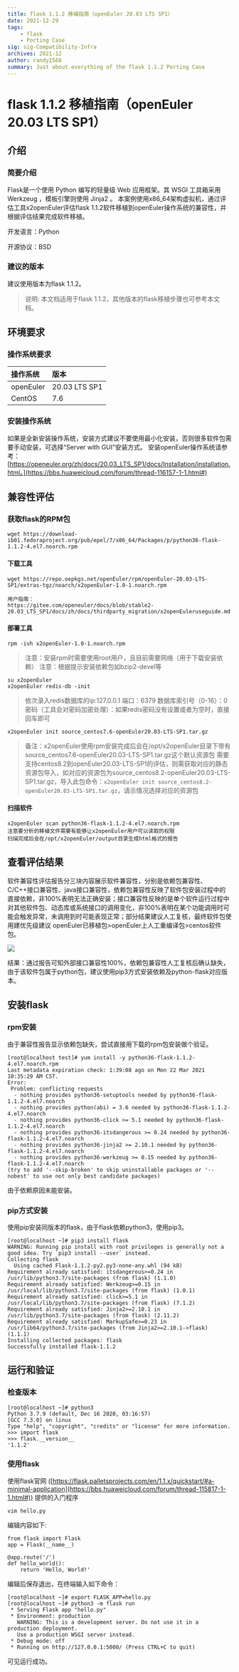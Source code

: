 ```yaml
---
title: flask 1.1.2 移植指南（openEuler 20.03 LTS SP1）
date: 2021-12-29
tags: 
    - flask
    - Porting Case
sig: sig-Compatibility-Infra
archives: 2021-12
author: randy1568
summary: Just about everything of the flask 1.1.2 Porting Case
---
```


# flask 1.1.2 移植指南（openEuler 20.03 LTS SP1）



## 介绍

### 简要介绍

Flask是一个使用 Python 编写的轻量级 Web 应用框架。其 WSGI 工具箱采用 Werkzeug ，模板引擎则使用 Jinja2 。
本案例使用x86_64架构虚拟机，通过评估工具x2openEuler评估flask 1.1.2软件移植到openEuler操作系统的兼容性，并根据评估结果完成软件移植。

开发语言：Python

开源协议：BSD

### 建议的版本

建议使用版本为flask 1.1.2。

> 说明:
> 本文档适用于flask 1.1.2，其他版本的flask移植步骤也可参考本文档。

## 环境要求

### 操作系统要求

| 操作系统  | 版本          |
| :-------- | :------------ |
| openEuler | 20.03 LTS SP1 |
| CentOS    | 7.6           |

### 安装操作系统

如果是全新安装操作系统，安装方式建议不要使用最小化安装，否则很多软件包需要手动安装，可选择“Server with GUI”安装方式。
安装openEuler操作系统请参考：[https://openeuler.org/zh/docs/20.03_LTS_SP1/docs/Installation/installation.html。](https://bbs.huaweicloud.com/forum/thread-116157-1-1.html#)

## 兼容性评估

### 获取flask的RPM包

```
wget https://download-ib01.fedoraproject.org/pub/epel/7/x86_64/Packages/p/python36-flask-1.1.2-4.el7.noarch.rpm
```

#### 下载工具

```
wget https://repo.oepkgs.net/openEuler/rpm/openEuler-20.03-LTS-SP1/extras-tgz/noarch/x2openEuler-1.0-1.noarch.rpm

用户指南：
https://gitee.com/openeuler/docs/blob/stable2-20.03_LTS_SP1/docs/zh/docs/thirdparty_migration/x2openEuleruseguide.md
```

#### 部署工具

```
rpm -ivh x2openEuler-1.0-1.noarch.rpm
```

> 注意：安装rpm时需要使用root用户，且目前需要网络（用于下载安装依赖）
> 注意：根据提示安装依赖包如bzip2-devel等

```
su x2openEuler
x2openEuler redis-db -init
```

> 依次录入redis数据库的ip:127.0.0.1
> 端口：6379
> 数据库索引号（0-16）：0
> 密码（工具会对密码加密处理）：如果redis密码没有设置或者为空时，直接回车即可

```
x2openEuler init source_centos7.6-openEuler20.03-LTS-SP1.tar.gz
```

> 备注：x2openEuler使用rpm安装完成后会在/opt/x2openEuler目录下带有source_centos7.6-openEuler20.03-LTS-SP1.tar.gz这个默认资源包
> 需要支持centos8.2到openEuler20.03-LTS-SP1的评估，则需获取对应的静态资源包导入，如对应的资源包为source_centos8.2-openEuler20.03-LTS-SP1.tar.gz，导入此包命令：`x2openEuler init source_centos8.2-openEuler20.03-LTS-SP1.tar.gz`，请示情况选择对应的资源包

#### 扫描软件

```
x2openEuler scan python36-flask-1.1.2-4.el7.noarch.rpm
注意要分析的移植文件需要有能够让x2openEuler用户可以读取的权限
扫描完成后会在/opt/x2openEuler/output目录生成html格式的报告
```

## 查看评估结果

软件兼容性评估报告分三块内容展示软件兼容性，分别是依赖包兼容性、C/C++接口兼容性、java接口兼容性，依赖包兼容性反映了软件包安装过程中的直接依赖，非100%表明无法正确安装；接口兼容性反映的是单个软件运行过程中对其他软件包、动态库或系统接口的调用变化，非100%表明在某个功能调用时可能会触发异常，未调用到时可能表现正常；部分结果建议人工复核，最终软件包使用建优先级建议 openEuler已移植包>openEuler上人工重编译包>centos软件包。

<img src="./image/flask.png">

结果：通过报告可知外部接口兼容性100%，依赖包兼容性人工复核后确认缺失，由于该软件包属于python包，建议使用pip3方式安装依赖及python-flask对应版本。

## 安装flask

### rpm安装

由于兼容性报告显示依赖包缺失，尝试直接用下载的rpm包安装做个验证。

```
[root@localhost test]# yum install -y python36-flask-1.1.2-4.el7.noarch.rpm
Last metadata expiration check: 1:39:08 ago on Mon 22 Mar 2021 10:35:29 AM CST.
Error:
 Problem: conflicting requests
  - nothing provides python36-setuptools needed by python36-flask-1.1.2-4.el7.noarch
  - nothing provides python(abi) = 3.6 needed by python36-flask-1.1.2-4.el7.noarch
  - nothing provides python36-click >= 5.1 needed by python36-flask-1.1.2-4.el7.noarch
  - nothing provides python36-itsdangerous >= 0.24 needed by python36-flask-1.1.2-4.el7.noarch
  - nothing provides python36-jinja2 >= 2.10.1 needed by python36-flask-1.1.2-4.el7.noarch
  - nothing provides python36-werkzeug >= 0.15 needed by python36-flask-1.1.2-4.el7.noarch
(try to add '--skip-broken' to skip uninstallable packages or '--nobest' to use not only best candidate packages)
```

由于依赖原因未能安装。

### pip方式安装

使用pip安装同版本的flask，由于flask依赖python3，使用pip3。

```
[root@localhost ~]# pip3 install flask
WARNING: Running pip install with root privileges is generally not a good idea. Try `pip3 install --user` instead.
Collecting flask
  Using cached Flask-1.1.2-py2.py3-none-any.whl (94 kB)
Requirement already satisfied: itsdangerous>=0.24 in /usr/lib/python3.7/site-packages (from flask) (1.1.0)
Requirement already satisfied: Werkzeug>=0.15 in /usr/local/lib/python3.7/site-packages (from flask) (1.0.1)
Requirement already satisfied: click>=5.1 in /usr/local/lib/python3.7/site-packages (from flask) (7.1.2)
Requirement already satisfied: Jinja2>=2.10.1 in /usr/lib/python3.7/site-packages (from flask) (2.11.2)
Requirement already satisfied: MarkupSafe>=0.23 in /usr/lib64/python3.7/site-packages (from Jinja2>=2.10.1->flask) (1.1.1)
Installing collected packages: flask
Successfully installed flask-1.1.2
```

## 运行和验证

### 检查版本

```
[root@localhost ~]# python3
Python 3.7.9 (default, Dec 16 2020, 03:16:57)
[GCC 7.3.0] on linux
Type "help", "copyright", "credits" or "license" for more information.
>>> import flask
>>> flask.__version__
'1.1.2'
```

### 使用flask

使用flask官网 ([https://flask.palletsprojects.com/en/1.1.x/quickstart/#a-minimal-application](https://bbs.huaweicloud.com/forum/thread-115817-1-1.html#)) 提供的入门程序

```
vim hello.py
```

编辑内容如下:

```
from flask import Flask
app = Flask(__name__)

@app.route('/')
def hello_world():
    return 'Hello, World!'
```

编辑后保存退出，在终端输入如下命令：

```
[root@localhost ~]# export FLASK_APP=hello.py
[root@localhost ~]# python3 -m flask run
 * Serving Flask app "hello.py"
 * Environment: production
   WARNING: This is a development server. Do not use it in a production deployment.
   Use a production WSGI server instead.
 * Debug mode: off
 * Running on http://127.0.0.1:5000/ (Press CTRL+C to quit)
```

可见运行成功。